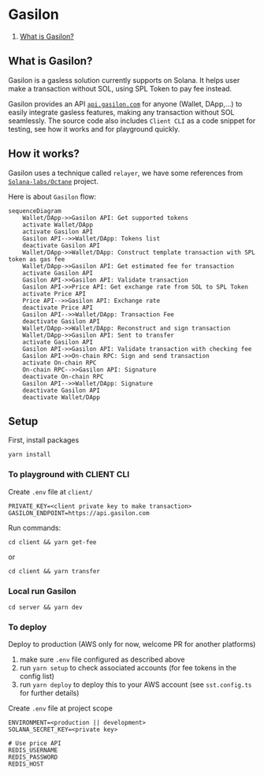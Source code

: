 # Gasilon

1. [What is Gasilon?](#what-is-gasilon)

## What is Gasilon?

Gasilon is a gasless solution currently supports on Solana. It helps user make a transaction without SOL, using SPL Token to pay fee instead.

Gasilon provides an API [`api.gasilon.com`](https://api.gasilon.com) for anyone (Wallet, DApp,...) to easily integrate gasless features, making any transaction without SOL seamlessly. The source code also includes `Client CLI` as a code snippet for testing, see how it works and for playground quickly.

## How it works?

Gasilon uses a technique called `relayer`, we have some references from [`Solana-labs/Octane`](https://github.com/solana-labs/octane) project.

Here is about `Gasilon` flow:

```mermaid
sequenceDiagram
    Wallet/DApp->>Gasilon API: Get supported tokens
    activate Wallet/DApp
    activate Gasilon API
    Gasilon API-->>Wallet/DApp: Tokens list
    deactivate Gasilon API
    Wallet/DApp->>Wallet/DApp: Construct template transaction with SPL token as gas fee
    Wallet/DApp->>Gasilon API: Get estimated fee for transaction
    activate Gasilon API
    Gasilon API->>Gasilon API: Validate transaction
    Gasilon API->>Price API: Get exchange rate from SOL to SPL Token
    activate Price API
    Price API-->>Gasilon API: Exchange rate
    deactivate Price API
    Gasilon API-->>Wallet/DApp: Transaction Fee
    deactivate Gasilon API
    Wallet/DApp->>Wallet/DApp: Reconstruct and sign transaction
    Wallet/DApp->>Gasilon API: Sent to transfer
    activate Gasilon API
    Gasilon API->>Gasilon API: Validate transaction with checking fee
    Gasilon API->>On-chain RPC: Sign and send transaction
    activate On-chain RPC
    On-chain RPC-->>Gasilon API: Signature
    deactivate On-chain RPC
    Gasilon API-->>Wallet/DApp: Signature
    deactivate Gasilon API
    deactivate Wallet/DApp
```

## Setup
First, install packages
```
yarn install
```

### To playground with CLIENT CLI
Create `.env` file at `client/`
```
PRIVATE_KEY=<client private key to make transaction>
GASILON_ENDPOINT=https://api.gasilon.com
```
Run commands:
```
cd client && yarn get-fee
```
or
```
cd client && yarn transfer
```

### Local run Gasilon
```
cd server && yarn dev
```

### To deploy
Deploy to production (AWS only for now, welcome PR for another platforms)
1. make sure `.env` file configured as described above
2. run `yarn setup` to check associated accounts (for fee tokens in the config list)
3. run `yarn deploy` to deploy this to your AWS account (see `sst.config.ts` for further details)

Create `.env` file at project scope
```
ENVIRONMENT=<production || development>
SOLANA_SECRET_KEY=<private key>

# Use price API
REDIS_USERNAME
REDIS_PASSWORD
REDIS_HOST
```


